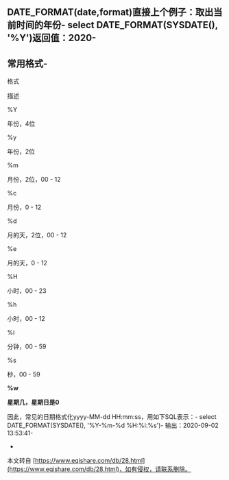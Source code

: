 DATE\_FORMAT(date,format)直接上个例子：取出当前时间的年份-
select DATE\_FORMAT(SYSDATE(), '%Y')返回值：2020-
-
**常用格式**-
-

格式

描述

%Y

年份，4位

%y

年份，2位

%m

月份，2位，00 - 12

%c

月份，0 - 12

%d

月的天，2位，00 - 12

%e

月的天，0 - 12

%H

小时，00 - 23

%h

小时，00 - 12

%i

分钟，00 - 59

%s

秒，00 - 59

**%w**

**星期几，星期日是0**

因此，常见的日期格式化yyyy-MM-dd HH:mm:ss，用如下SQL表示：-
select DATE\_FORMAT(SYSDATE(), '%Y-%m-%d %H:%i:%s')-
输出：2020-09-02 13:53:41-

-

本文转自 [https://www.eqishare.com/db/28.html](https://www.eqishare.com/db/28.html)，如有侵权，请联系删除。